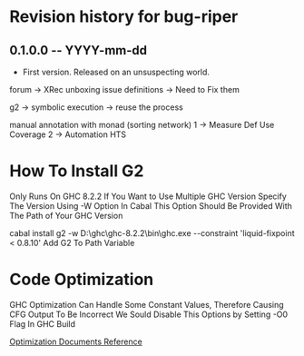 # Revision history for bug-riper

## 0.1.0.0 -- YYYY-mm-dd

* First version. Released on an unsuspecting world.


forum -> XRec unboxing issue
definitions -> Need to Fix them

g2 -> symbolic execution -> reuse the process

manual annotation with monad (sorting network) 
1 -> Measure Def Use Coverage
2 -> Automation HTS


# How To Install G2

Only Runs On GHC 8.2.2
If You Want to Use Multiple GHC Version Specify The Version Using -W Option In Cabal This Option Should Be Provided With The Path of Your GHC Version

cabal install g2 -w D:\ghc\ghc-8.2.2\bin\ghc.exe --constraint 'liquid-fixpoint < 0.8.10'
Add G2 To Path Variable

# Code Optimization

GHC Optimization Can Handle Some Constant Values, Therefore Causing CFG Output To Be Incorrect
We Sould Disable This Options by Setting -O0 Flag In GHC Build

[Optimization Documents Reference](https://downloads.haskell.org/ghc/latest/docs/users_guide/using-optimisation.html)

